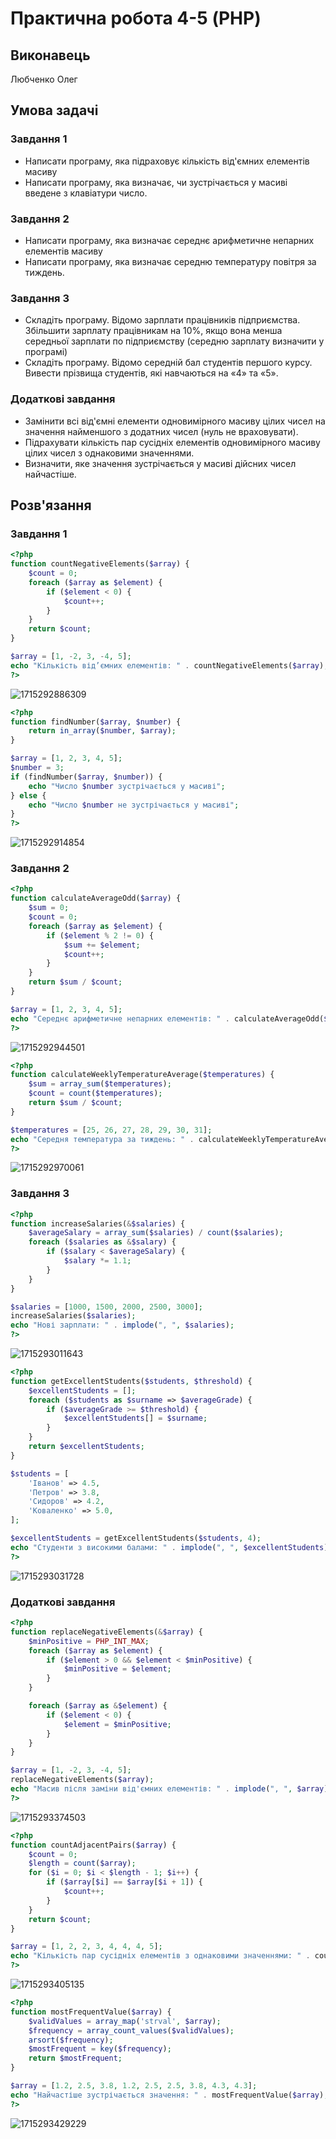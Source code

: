 # Практична робота 4-5 (PHP)

## Виконавець

Любченко Олег

## Умова задачі

### Завдання 1

- Написати програму, яка підраховує кількість від'ємних елементів масиву
- Написати програму, яка визначає, чи зустрічається у масиві введене з клавіатури число.

### Завдання 2

- Написати програму, яка визначає середнє арифметичне непарних елементів
  масиву
- Написати програму, яка визначає середню температуру повітря за тиждень.

### Завдання 3

- Складіть програму. Відомо зарплати працівників підприємства. Збільшити
  зарплату працівникам на 10%, якщо вона менша середньої зарплати по
  підприємству (середню зарплату визначити у програмі)
- Складіть програму. Відомо середній бал студентів першого курсу. Вивести
  прізвища студентів, які навчаються на «4» та «5».

### Додаткові завдання

- Замінити всі від'ємні елементи одновимірного масиву цілих чисел на значення
  найменшого з додатних чисел (нуль не враховувати).
- Підрахувати кількість пар сусідніх елементів одновимірного масиву цілих
  чисел з однаковими значеннями.
- Визначити, яке значення зустрічається у масиві дійсних чисел найчастіше.

## Розв'язання

### Завдання 1

```php
<?php
function countNegativeElements($array) {
    $count = 0;
    foreach ($array as $element) {
        if ($element < 0) {
            $count++;
        }
    }
    return $count;
}

$array = [1, -2, 3, -4, 5];
echo "Кількість від’ємних елементів: " . countNegativeElements($array);
?>

```

![1715292886309](image/Звіт/1715292886309.png)

```php
<?php
function findNumber($array, $number) {
    return in_array($number, $array);
}

$array = [1, 2, 3, 4, 5];
$number = 3;
if (findNumber($array, $number)) {
    echo "Число $number зустрічається у масиві";
} else {
    echo "Число $number не зустрічається у масиві";
}
?>

```

![1715292914854](image/Звіт/1715292914854.png)

### Завдання 2

```php
<?php
function calculateAverageOdd($array) {
    $sum = 0;
    $count = 0;
    foreach ($array as $element) {
        if ($element % 2 != 0) {
            $sum += $element;
            $count++;
        }
    }
    return $sum / $count;
}

$array = [1, 2, 3, 4, 5];
echo "Середнє арифметичне непарних елементів: " . calculateAverageOdd($array);
?>

```

![1715292944501](image/Звіт/1715292944501.png)

```php
<?php
function calculateWeeklyTemperatureAverage($temperatures) {
    $sum = array_sum($temperatures);
    $count = count($temperatures);
    return $sum / $count;
}

$temperatures = [25, 26, 27, 28, 29, 30, 31];
echo "Середня температура за тиждень: " . calculateWeeklyTemperatureAverage($temperatures);
?>

```

![1715292970061](image/Звіт/1715292970061.png)

### Завдання 3

```php
<?php
function increaseSalaries(&$salaries) {
    $averageSalary = array_sum($salaries) / count($salaries);
    foreach ($salaries as &$salary) {
        if ($salary < $averageSalary) {
            $salary *= 1.1;
        }
    }
}

$salaries = [1000, 1500, 2000, 2500, 3000];
increaseSalaries($salaries);
echo "Нові зарплати: " . implode(", ", $salaries);
?>

```

![1715293011643](image/Звіт/1715293011643.png)

```php
<?php
function getExcellentStudents($students, $threshold) {
    $excellentStudents = [];
    foreach ($students as $surname => $averageGrade) {
        if ($averageGrade >= $threshold) {
            $excellentStudents[] = $surname;
        }
    }
    return $excellentStudents;
}

$students = [
    'Іванов' => 4.5,
    'Петров' => 3.8,
    'Сидоров' => 4.2,
    'Коваленко' => 5.0,
];

$excellentStudents = getExcellentStudents($students, 4);
echo "Студенти з високими балами: " . implode(", ", $excellentStudents);
?>

```

![1715293031728](image/Звіт/1715293031728.png)

### Додаткові завдання

```php
<?php
function replaceNegativeElements(&$array) {
    $minPositive = PHP_INT_MAX;
    foreach ($array as $element) {
        if ($element > 0 && $element < $minPositive) {
            $minPositive = $element;
        }
    }

    foreach ($array as &$element) {
        if ($element < 0) {
            $element = $minPositive;
        }
    }
}

$array = [1, -2, 3, -4, 5];
replaceNegativeElements($array);
echo "Масив після заміни від'ємних елементів: " . implode(", ", $array);
?>

```

![1715293374503](image/Звіт/1715293374503.png)

```php
<?php
function countAdjacentPairs($array) {
    $count = 0;
    $length = count($array);
    for ($i = 0; $i < $length - 1; $i++) {
        if ($array[$i] == $array[$i + 1]) {
            $count++;
        }
    }
    return $count;
}

$array = [1, 2, 2, 3, 4, 4, 4, 5];
echo "Кількість пар сусідніх елементів з однаковими значеннями: " . countAdjacentPairs($array);
?>

```

![1715293405135](image/Звіт/1715293405135.png)

```php
<?php
function mostFrequentValue($array) {
    $validValues = array_map('strval', $array);
    $frequency = array_count_values($validValues);
    arsort($frequency);
    $mostFrequent = key($frequency);
    return $mostFrequent;
}

$array = [1.2, 2.5, 3.8, 1.2, 2.5, 2.5, 3.8, 4.3, 4.3];
echo "Найчастіше зустрічається значення: " . mostFrequentValue($array);
?>

```

![1715293429229](image/Звіт/1715293429229.png)
